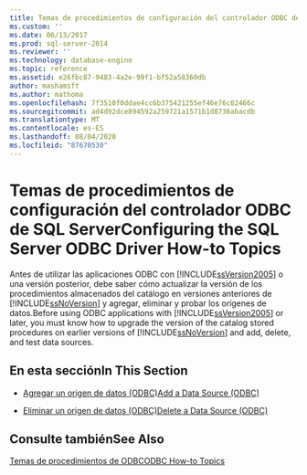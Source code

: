 ```yaml
---
title: Temas de procedimientos de configuración del controlador ODBC de SQL Server | Microsoft Docs
ms.custom: ''
ms.date: 06/13/2017
ms.prod: sql-server-2014
ms.reviewer: ''
ms.technology: database-engine
ms.topic: reference
ms.assetid: e26fbc87-9483-4a2e-99f1-bf52a58360db
author: mashamsft
ms.author: mathoma
ms.openlocfilehash: 7f3510f0ddae4cc6b375421255ef46e76c82466c
ms.sourcegitcommit: ad4d92dce894592a259721a1571b1d8736abacdb
ms.translationtype: MT
ms.contentlocale: es-ES
ms.lasthandoff: 08/04/2020
ms.locfileid: "87670530"
---
```

# <a name="configuring-the-sql-server-odbc-driver-how-to-topics"></a><span data-ttu-id="979bf-102">Temas de procedimientos de configuración del controlador ODBC de SQL Server</span><span class="sxs-lookup"><span data-stu-id="979bf-102">Configuring the SQL Server ODBC Driver How-to Topics</span></span>
  <span data-ttu-id="979bf-103">Antes de utilizar las aplicaciones ODBC con [!INCLUDE[ssVersion2005](../../includes/ssversion2005-md.md)] o una versión posterior, debe saber cómo actualizar la versión de los procedimientos almacenados del catálogo en versiones anteriores de [!INCLUDE[ssNoVersion](../../includes/ssnoversion-md.md)] y agregar, eliminar y probar los orígenes de datos.</span><span class="sxs-lookup"><span data-stu-id="979bf-103">Before using ODBC applications with [!INCLUDE[ssVersion2005](../../includes/ssversion2005-md.md)] or later, you must know how to upgrade the version of the catalog stored procedures on earlier versions of [!INCLUDE[ssNoVersion](../../includes/ssnoversion-md.md)] and add, delete, and test data sources.</span></span>  
  
## <a name="in-this-section"></a><span data-ttu-id="979bf-104">En esta sección</span><span class="sxs-lookup"><span data-stu-id="979bf-104">In This Section</span></span>  
  
-   [<span data-ttu-id="979bf-105">Agregar un origen de datos &#40;ODBC&#41;</span><span class="sxs-lookup"><span data-stu-id="979bf-105">Add a Data Source &#40;ODBC&#41;</span></span>](../../relational-databases/native-client-odbc-how-to/configuring-the-sql-server-odbc-driver-add-a-data-source.md)  
  
-   [<span data-ttu-id="979bf-106">Eliminar un origen de datos &#40;ODBC&#41;</span><span class="sxs-lookup"><span data-stu-id="979bf-106">Delete a Data Source &#40;ODBC&#41;</span></span>](../../relational-databases/native-client-odbc-how-to/configuring-the-sql-server-odbc-driver-delete-a-data-source.md)  
  
## <a name="see-also"></a><span data-ttu-id="979bf-107">Consulte también</span><span class="sxs-lookup"><span data-stu-id="979bf-107">See Also</span></span>  
 [<span data-ttu-id="979bf-108">Temas de procedimientos de ODBC</span><span class="sxs-lookup"><span data-stu-id="979bf-108">ODBC How-to Topics</span></span>](../../relational-databases/native-client-odbc-how-to/odbc-how-to-topics.md)  
  
  
